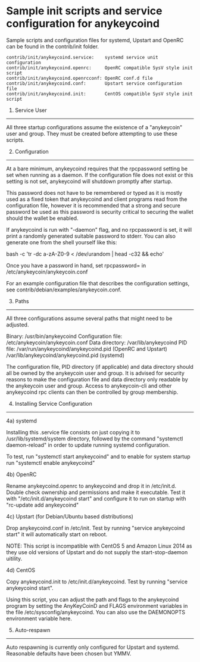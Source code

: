 Sample init scripts and service configuration for anykeycoind
==========================================================

Sample scripts and configuration files for systemd, Upstart and OpenRC
can be found in the contrib/init folder.

    contrib/init/anykeycoind.service:    systemd service unit configuration
    contrib/init/anykeycoind.openrc:     OpenRC compatible SysV style init script
    contrib/init/anykeycoind.openrcconf: OpenRC conf.d file
    contrib/init/anykeycoind.conf:       Upstart service configuration file
    contrib/init/anykeycoind.init:       CentOS compatible SysV style init script

1. Service User
---------------------------------

All three startup configurations assume the existence of a "anykeycoin" user
and group.  They must be created before attempting to use these scripts.

2. Configuration
---------------------------------

At a bare minimum, anykeycoind requires that the rpcpassword setting be set
when running as a daemon.  If the configuration file does not exist or this
setting is not set, anykeycoind will shutdown promptly after startup.

This password does not have to be remembered or typed as it is mostly used
as a fixed token that anykeycoind and client programs read from the configuration
file, however it is recommended that a strong and secure password be used
as this password is security critical to securing the wallet should the
wallet be enabled.

If anykeycoind is run with "-daemon" flag, and no rpcpassword is set, it will
print a randomly generated suitable password to stderr.  You can also
generate one from the shell yourself like this:

bash -c 'tr -dc a-zA-Z0-9 < /dev/urandom | head -c32 && echo'

Once you have a password in hand, set rpcpassword= in /etc/anykeycoin/anykeycoin.conf

For an example configuration file that describes the configuration settings,
see contrib/debian/examples/anykeycoin.conf.

3. Paths
---------------------------------

All three configurations assume several paths that might need to be adjusted.

Binary:              /usr/bin/anykeycoind
Configuration file:  /etc/anykeycoin/anykeycoin.conf
Data directory:      /var/lib/anykeycoind
PID file:            /var/run/anykeycoind/anykeycoind.pid (OpenRC and Upstart)
                     /var/lib/anykeycoind/anykeycoind.pid (systemd)

The configuration file, PID directory (if applicable) and data directory
should all be owned by the anykeycoin user and group.  It is advised for security
reasons to make the configuration file and data directory only readable by the
anykeycoin user and group.  Access to anykeycoin-cli and other anykeycoind rpc clients
can then be controlled by group membership.

4. Installing Service Configuration
-----------------------------------

4a) systemd

Installing this .service file consists on just copying it to
/usr/lib/systemd/system directory, followed by the command
"systemctl daemon-reload" in order to update running systemd configuration.

To test, run "systemctl start anykeycoind" and to enable for system startup run
"systemctl enable anykeycoind"

4b) OpenRC

Rename anykeycoind.openrc to anykeycoind and drop it in /etc/init.d.  Double
check ownership and permissions and make it executable.  Test it with
"/etc/init.d/anykeycoind start" and configure it to run on startup with
"rc-update add anykeycoind"

4c) Upstart (for Debian/Ubuntu based distributions)

Drop anykeycoind.conf in /etc/init.  Test by running "service anykeycoind start"
it will automatically start on reboot.

NOTE: This script is incompatible with CentOS 5 and Amazon Linux 2014 as they
use old versions of Upstart and do not supply the start-stop-daemon uitility.

4d) CentOS

Copy anykeycoind.init to /etc/init.d/anykeycoind. Test by running "service anykeycoind start".

Using this script, you can adjust the path and flags to the anykeycoind program by
setting the AnyKeyCoinD and FLAGS environment variables in the file
/etc/sysconfig/anykeycoind. You can also use the DAEMONOPTS environment variable here.

5. Auto-respawn
-----------------------------------

Auto respawning is currently only configured for Upstart and systemd.
Reasonable defaults have been chosen but YMMV.
